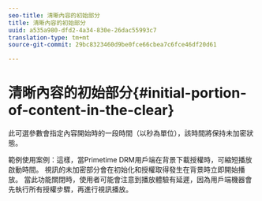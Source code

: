 ```yaml
---
seo-title: 清晰內容的初始部分
title: 清晰內容的初始部分
uuid: a535a980-dfd2-4a34-830e-26dac55993c7
translation-type: tm+mt
source-git-commit: 29bc8323460d9be0fce66cbea7c6fce46df20d61

---
```



# 清晰內容的初始部分{#initial-portion-of-content-in-the-clear}

此可選參數會指定內容開始時的一段時間（以秒為單位），該時間將保持未加密狀態。

範例使用案例：這樣，當Primetime DRM用戶端在背景下載授權時，可縮短播放啟動時間。 視訊的未加密部分會在初始化和授權取得發生在背景時立即開始播放。 當此功能關閉時，使用者可能會注意到播放體驗有延遲，因為用戶端機器會先執行所有授權步驟，再進行視訊播放。
